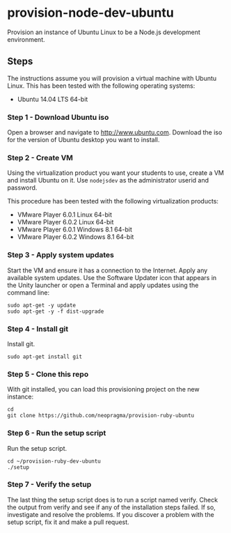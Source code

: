 # provision-node-dev-ubuntu

Provision an instance of Ubuntu Linux to be a Node.js development environment.

## Steps

The instructions assume you will provision a virtual machine with Ubuntu Linux. This has been tested with the following operating systems:

* Ubuntu 14.04 LTS 64-bit

### Step 1 - Download Ubuntu iso

Open a browser and navigate to http://www.ubuntu.com. Download the iso for the version of Ubuntu desktop you want to install.

### Step 2 - Create VM

Using the virtualization product you want your students to use, create a VM and install Ubuntu on it. Use ```nodejsdev``` as the administrator userid and password.

This procedure has been tested with the following virtualization products:

* VMware Player 6.0.1 Linux 64-bit
* VMware Player 6.0.2 Linux 64-bit
* VMware Player 6.0.1 Windows 8.1 64-bit
* VMware Player 6.0.2 Windows 8.1 64-bit

### Step 3 - Apply system updates

Start the VM and ensure it has a connection to the Internet. Apply any available system updates. Use the Software Updater icon that appears in the Unity launcher or open a Terminal and apply updates using the command line:

```shell
sudo apt-get -y update
sudo apt-get -y -f dist-upgrade
```

### Step 4 - Install git

 Install git.

```shell
sudo apt-get install git
```

### Step 5 - Clone this repo

With git installed, you can load this provisioning project on the new instance:

```shell
cd
git clone https://github.com/neopragma/provision-ruby-ubuntu
```

### Step 6 - Run the setup script

Run the setup script.

```shell
cd ~/provision-ruby-dev-ubuntu
./setup
```

### Step 7 - Verify the setup

The last thing the setup script does is to run a script named verify. Check the output from verify and see if any of the installation steps failed. If so, investigate and resolve the problems. If you discover a problem with the setup script, fix it and make a pull request.
